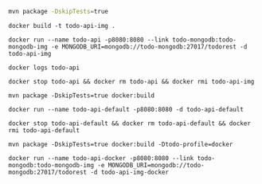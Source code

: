 ```bash
mvn package -DskipTests=true
```

```docker
docker build -t todo-api-img .
```

```docker
docker run --name todo-api -p8080:8080 --link todo-mongodb:todo-mongodb-img -e MONGODB_URI=mongodb://todo-mongodb:27017/todorest -d todo-api-img
```

```docker
docker logs todo-api
```

```docker
docker stop todo-api && docker rm todo-api && docker rmi todo-api-img 
```


```
mvn package -DskipTests=true docker:build

```
```docker
docker run --name todo-api-default -p8080:8080 -d todo-api-default

```
```docker
docker stop todo-api-default && docker rm todo-api-default && docker rmi todo-api-default

```



```
mvn package -DskipTests=true docker:build -Dtodo-profile=docker

```

```docker
docker run --name todo-api-docker -p8080:8080 --link todo-mongodb:todo-mongodb-img -e MONGODB_URI=mongodb://todo-mongodb:27017/todorest -d todo-api-img-docker

```

